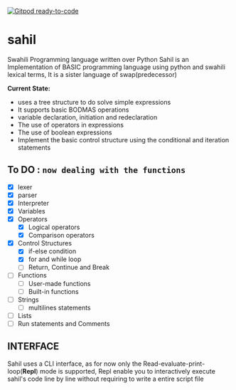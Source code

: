 [![Gitpod ready-to-code](https://img.shields.io/badge/Gitpod-ready--to--code-blue?logo=gitpod)](https://gitpod.io/#https://github.com/ibnsultan/sahil)

# sahil
Swahili Programming language written over Python
Sahil is an Implementation of BASIC programming language using python and swahili lexical terms, It is a sister language of swap(predecessor)

**Current State:** 
- uses a tree structure to do solve simple expressions
- It supports basic BODMAS operations
- variable declaration, initiation and redeclaration
- The use of operators in expressions
- The use of boolean expressions
- Implement the basic control structure using the conditional and iteration statements

## To DO  : `now dealing with the functions`
- [X] lexer
- [x] parser
- [x] Interpreter
- [x] Variables
- [x] Operators
  - [x] Logical operators
  - [x] Comparison operators
- [x] Control Structures
  - [x] if-else condition
  - [x] for and while loop
  - [ ] Return, Continue and Break
- [ ] Functions
  - [ ] User-made functions
  - [ ] Built-in functions
- [ ] Strings
  - [ ] multilines statements
- [ ] Lists
- [ ] Run statements and Comments

## INTERFACE
Sahil uses a CLI interface, as for now only the Read-evaluate-print-loop(**Repl**) mode is supported, 
Repl enable you to interactively execute sahil's code line by line without requiring to write a entire script file
